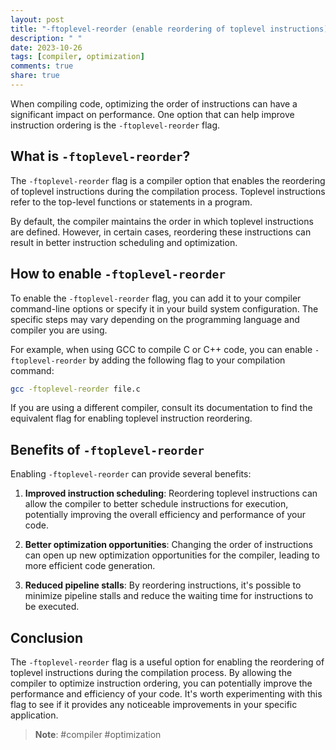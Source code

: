 ```yaml
---
layout: post
title: "-ftoplevel-reorder (enable reordering of toplevel instructions)"
description: " "
date: 2023-10-26
tags: [compiler, optimization]
comments: true
share: true
---
```


When compiling code, optimizing the order of instructions can have a significant impact on performance. One option that can help improve instruction ordering is the `-ftoplevel-reorder` flag.

## What is `-ftoplevel-reorder`?

The `-ftoplevel-reorder` flag is a compiler option that enables the reordering of toplevel instructions during the compilation process. Toplevel instructions refer to the top-level functions or statements in a program.

By default, the compiler maintains the order in which toplevel instructions are defined. However, in certain cases, reordering these instructions can result in better instruction scheduling and optimization.

## How to enable `-ftoplevel-reorder`

To enable the `-ftoplevel-reorder` flag, you can add it to your compiler command-line options or specify it in your build system configuration. The specific steps may vary depending on the programming language and compiler you are using.

For example, when using GCC to compile C or C++ code, you can enable `-ftoplevel-reorder` by adding the following flag to your compilation command:

```bash
gcc -ftoplevel-reorder file.c
```

If you are using a different compiler, consult its documentation to find the equivalent flag for enabling toplevel instruction reordering.

## Benefits of `-ftoplevel-reorder`

Enabling `-ftoplevel-reorder` can provide several benefits:

1. **Improved instruction scheduling**: Reordering toplevel instructions can allow the compiler to better schedule instructions for execution, potentially improving the overall efficiency and performance of your code.

2. **Better optimization opportunities**: Changing the order of instructions can open up new optimization opportunities for the compiler, leading to more efficient code generation.

3. **Reduced pipeline stalls**: By reordering instructions, it's possible to minimize pipeline stalls and reduce the waiting time for instructions to be executed.

## Conclusion

The `-ftoplevel-reorder` flag is a useful option for enabling the reordering of toplevel instructions during the compilation process. By allowing the compiler to optimize instruction ordering, you can potentially improve the performance and efficiency of your code. It's worth experimenting with this flag to see if it provides any noticeable improvements in your specific application.

> **Note**: #compiler #optimization